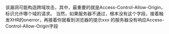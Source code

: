 该漏洞可能构造跨域攻击，其中，最重要的就是Access-Control-Allow-Origin，标识允许哪个域的请求。
当然，如果服务器不通过，根本没有这个字段，接着触发XHR的onerror，再接着你就看到浏览器的提示xxx
的服务器没有响应Access-Control-Allow-Origin字段